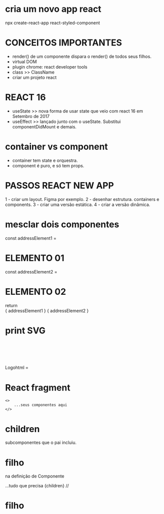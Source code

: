# cria um novo app react
npx create-react-app react-styled-component

# CONCEITOS IMPORTANTES
- render() de um componente dispara o render() de todos seus filhos.
- virtual DOM
- plugin chrome: react developer tools
- class >> ClassName
- criar um projeto react

# REACT 16
- useState  >> nova forma de usar state que veio com react 16 em Setembro de 2017
- useEffect >> lançado junto com o useState. Substitui componentDidMount e demais.

# container vs component
- container tem state e orquestra.
- component é puro, e só tem props.

# PASSOS REACT NEW APP
1 - criar um layout. Figma por exemplo.
2 - desenhar estrutura. containers e components.
3 - criar uma versão estática.
4 - criar a versão dinâmica.


# mesclar dois componentes
const addressElement1 = <h1> ELEMENTO 01 </h1>
const addressElement2 = <h1> ELEMENTO 02 </h1>
return <div> { addressElement1 } { addressElement2 } </div>


# print SVG
Logohtml = <svg width="90" height="90">
	<image xlinkHref="/images/logo.svg" src="/images/logo.svg" width="90" height="90"/>
</svg>


# React fragment
	<>
		...seus componentes aqui
	</>


# children
subcomponentes que o pai incluiu.
<pai>
	<Componente>
		<h1>filho</h1>
	</Componente>
</pai>	

na definição de Componente
<div>
	...tudo que precisa
	{children} // <h1>filho</h1>
</div>



